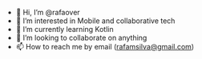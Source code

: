 - 👋 Hi, I’m @rafaover
- 👀 I’m interested in Mobile and collaborative tech
- 🌱 I’m currently learning Kotlin
- 💞️ I’m looking to collaborate on anything
- 📫 How to reach me by email (rafamsilva@gmail.com)

<!---
rafaover/rafaover is a ✨ special ✨ repository because its `README.md` (this file) appears on your GitHub profile.
You can click the Preview link to take a look at your changes.
--->
